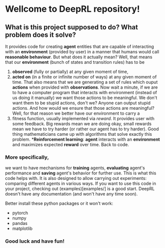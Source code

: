 # Wellcome to DeepRL repository!
## What is this project supposed to do? What problem does it solve?
It provides code for creating **agent** entities that are capable of interacting with an **environment** (provided by user) in a manner that humans would call **reasonable behaviour**. But what does it actually mean? Well, that means that our **environment** (bunch of states and transition rules) has to be
1) **observed** (fully or partially) at any given moment of time,
2) **acted on** (in a finite or infinite number of ways) at any given moment of time.
That also means that we are generating a set of rules which ouput **actions** when provided with **observations**. Now wait a minute, if we are to have a computer program that interacts with environment (instead of us doing it manually) we want those actions to be meaningful. We don't want them to be stupid actions, don't we? Anyone can output stupid actions. And how would we ensure that those actions are meaningful? Well, for that reason we better have our environment to carry a
3) fitness function, usually implemented via *reward*.
It provides user with some feedback. Big rewards mean we are doing okay, small rewards mean we have to try harder (or rather our agent has to try harder).
Good thing mathematicians came up with algorithms that solve exactly this problem. ***Reinforcement learning**: **agent** interacts with an **environment** and maximizes expected **reward** over time.
Back to code.
### More specifically,
we want to have mechanisms for **training** agents, **evaluating** agent's performance and **saving** agent's behavior for further use. This is what this code helps with. It is also designed to allow carrying out experiments: comparing different agents in various ways.
If you want to use this code in your project, checking out (examples)[examples/] is a good start. DeepRL doesn't have any 
documentation (and won't have any time soon).

Better install these python packages or it won't work:
- pytorch
- numpy
- pandas
- matplotlib

### Good luck and have fun!

